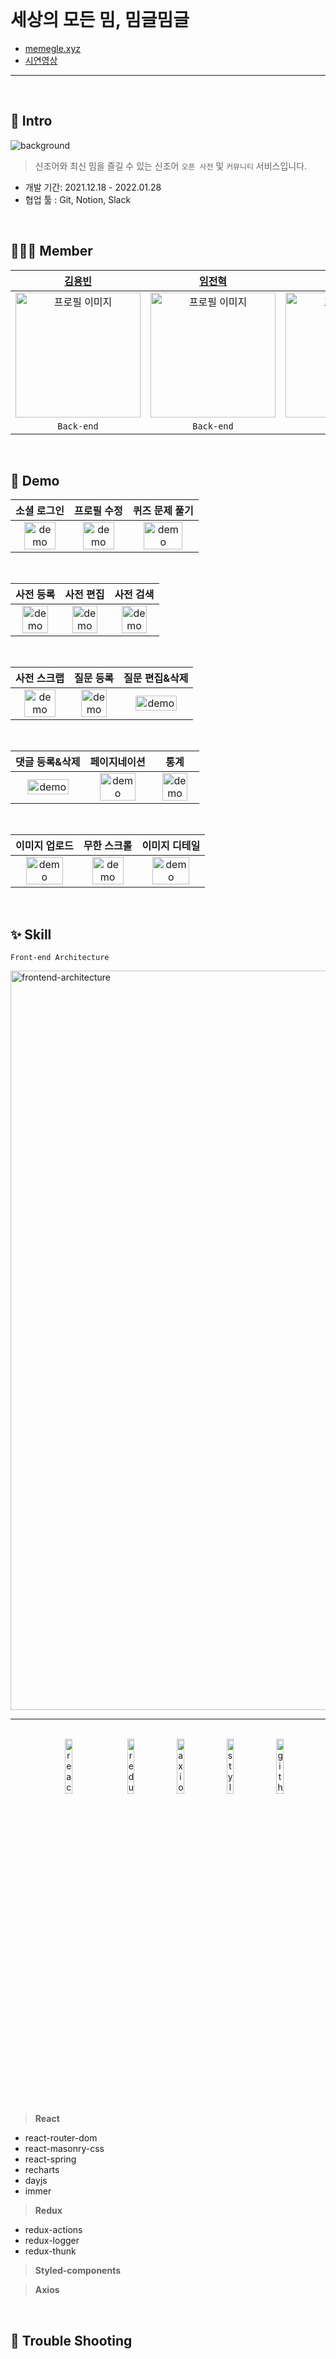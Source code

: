 <br/>

# 세상의 모든 밈, 밈글밈글

- [memegle.xyz](https://memegle.xyz)
- [시연영상](https://www.youtube.com/watch?v=0FW30mV3Jgs)

---

<br/>

## 📖 Intro

![background](https://user-images.githubusercontent.com/91620721/152671234-46fc9c36-96e2-4157-a708-30a9924e15ec.jpeg)

> 신조어와 최신 밈을 즐길 수 있는 신조어 `오픈 사전` 및 `커뮤니티` 서비스입니다.

- 개발 기간: 2021.12.18 - 2022.01.28
- 협업 툴 : Git, Notion, Slack

<br/>

## 👩🏻‍💻 Member

|                                                         [김용빈](https://github.com/Zabee52)                                                          |                                                         [임전혁](https://github.com/yarogono)                                                          |                                                         [정주혜](https://github.com/zubetcha)                                                          |                                                      [이한샘](https://github.com/undriedspring)                                                       |                                                        [이지연](https://github.com/zhiyeonyi)                                                         |                                                                         장세연                                                                         |                                                                        김수은                                                                        |
| :---------------------------------------------------------------------------------------------------------------------------------------------------: | :----------------------------------------------------------------------------------------------------------------------------------------------------: | :----------------------------------------------------------------------------------------------------------------------------------------------------: | :---------------------------------------------------------------------------------------------------------------------------------------------------: | :---------------------------------------------------------------------------------------------------------------------------------------------------: | :----------------------------------------------------------------------------------------------------------------------------------------------------: | :--------------------------------------------------------------------------------------------------------------------------------------------------: |
| <img src="https://user-images.githubusercontent.com/91620721/152671722-dd9026bd-5724-4cec-8b41-1a88fcc0b700.jpeg" alt="프로필 이미지" width="200px"/> | <img src="https://user-images.githubusercontent.com/91620721/152671727-49b95916-0a18-4902-944d-48e635c4ce34.jpeg" alt="프로필 이미지" width="200px" /> | <img src="https://user-images.githubusercontent.com/91620721/152671733-40a74fa3-9cf6-4a03-a164-bcd1534e39fb.jpeg" alt="프로필 이미지" width="200px" /> | <img src="https://user-images.githubusercontent.com/91620721/152671737-f29d8e5c-76fd-482f-a133-32bedf3a4805.png" alt="프로필 이미지" width="200px" /> | <img src="https://user-images.githubusercontent.com/91620721/152671740-bbd22424-7aca-4c89-a861-da87c1a25773.png" alt="프로필 이미지" width="200px" /> | <img width="130px" alt="smileIcon_Yellow" src="https://user-images.githubusercontent.com/91620721/152671752-22f7192c-ff4f-4b10-b718-d62e17eba11b.png"> | <img width="130px" alt="smileIcon_Blue" src="https://user-images.githubusercontent.com/91620721/152671755-da6d5587-0c65-47f8-a699-3f24194665d7.png"> |
|                                                                      `Back-end`                                                                       |                                                                       `Back-end`                                                                       |                                                                      `Front-end`                                                                       |                                                                      `Front-end`                                                                      |                                                                      `Front-end`                                                                      |                                                                       `Designer`                                                                       |                                                                      `Designer`                                                                      |

<br/>

## 🚀 Demo

|                                                                소셜 로그인                                                                 |                                                                프로필 수정                                                                 |                                                               퀴즈 문제 풀기                                                               |
| :----------------------------------------------------------------------------------------------------------------------------------------: | :----------------------------------------------------------------------------------------------------------------------------------------: | :----------------------------------------------------------------------------------------------------------------------------------------: |
| <img src="https://user-images.githubusercontent.com/91620721/152683559-c1c70647-64f5-47d0-8174-77207a2bf7aa.gif" alt="demo" width="80%" /> | <img src="https://user-images.githubusercontent.com/91620721/152683606-e3a51b6f-2563-4810-bb0f-ea91183031b3.gif" alt="demo" width="80%" /> | <img src="https://user-images.githubusercontent.com/91620721/152683731-00dc7083-98f0-4971-8c89-50f8890c3146.gif" alt="demo" width="80%" /> |

<br/>

|                                                                 사전 등록                                                                  |                                                                 사전 편집                                                                  |                                                                 사전 검색                                                                  |
| :----------------------------------------------------------------------------------------------------------------------------------------: | :----------------------------------------------------------------------------------------------------------------------------------------: | :----------------------------------------------------------------------------------------------------------------------------------------: |
| <img src="https://user-images.githubusercontent.com/91620721/152683785-974ec5ac-a1cf-483d-83ab-fc44e11ab111.gif" alt="demo" width="80%" /> | <img src="https://user-images.githubusercontent.com/91620721/152683835-6bc56f8b-4d87-4dec-9c2d-7feac7bfa00b.gif" alt="demo" width="80%" /> | <img src="https://user-images.githubusercontent.com/91620721/152683938-cf50c8bf-bcc3-4da1-8145-a7d99d4c8bdf.gif" alt="demo" width="80%" /> |

<br/>

|                                                                사전 스크랩                                                                 |                                                                 질문 등록                                                                  |                                                               질문 편집&삭제                                                               |
| :----------------------------------------------------------------------------------------------------------------------------------------: | :----------------------------------------------------------------------------------------------------------------------------------------: | :----------------------------------------------------------------------------------------------------------------------------------------: |
| <img src="https://user-images.githubusercontent.com/91620721/152683966-9585d876-5f2c-429e-a435-f3845c92ff53.gif" alt="demo" width="80%" /> | <img src="https://user-images.githubusercontent.com/91620721/152684022-70f39643-9b4a-484f-8b86-193a7062e7ee.gif" alt="demo" width="80%" /> | <img src="https://user-images.githubusercontent.com/91620721/152683413-9fd16fd3-9173-460b-b770-ee9dd04b40b0.gif" alt="demo" width="80%" /> |

<br/>

|                                                               댓글 등록&삭제                                                               |                                                                페이지네이션                                                                |                                                                    통계                                                                    |
| :----------------------------------------------------------------------------------------------------------------------------------------: | :----------------------------------------------------------------------------------------------------------------------------------------: | :----------------------------------------------------------------------------------------------------------------------------------------: |
| <img src="https://user-images.githubusercontent.com/91620721/152684356-e7ae3e75-d726-4ff3-889b-6d787fb1f65f.gif" alt="demo" width="80%" /> | <img src="https://user-images.githubusercontent.com/91620721/152685815-fae40dcc-3f51-499b-b948-4ba53bdc7f85.gif" alt="demo" width="80%" /> | <img src="https://user-images.githubusercontent.com/91620721/152685959-2c3c7611-26b4-424b-aee5-694af32bee8a.gif" alt="demo" width="80%" /> |

<br/>

|                                                               이미지 업로드                                                                |                                                                무한 스크롤                                                                 |                                                               이미지 디테일                                                                |
| :----------------------------------------------------------------------------------------------------------------------------------------: | :----------------------------------------------------------------------------------------------------------------------------------------: | :----------------------------------------------------------------------------------------------------------------------------------------: |
| <img src="https://user-images.githubusercontent.com/91620721/152685770-8085e762-eb36-42e3-b19e-551a13769ce2.gif" alt="demo" width="80%" /> | <img src="https://user-images.githubusercontent.com/91620721/152684654-396800f9-dad9-4ced-881d-a32b38b95c03.gif" alt="demo" width="80%" /> | <img src="https://user-images.githubusercontent.com/91620721/152684895-0b9703ae-d5db-4df4-8f08-43c73622c4c9.gif" alt="demo" width="80%" /> |

<br/>

## ✨ Skill

`Front-end Architecture`

<img width="1183" alt="frontend-architecture" src="https://user-images.githubusercontent.com/91620721/152487434-808c9789-f532-4694-be26-4a9d1f35c284.png">

<br/>

---

<br/>

<div align="center">
  <img src="https://user-images.githubusercontent.com/91620721/153640603-69de1ca1-9785-4144-a992-75754f4c935d.png" alt="react" style="width: 15%; margin-left: 20px; margin-right: 20px;">
  <img src="https://user-images.githubusercontent.com/91620721/153640357-dc9dfe6d-4a5c-40fc-9acb-a78ca9962fb1.png" alt="redux" width=15%>
  <img src="https://user-images.githubusercontent.com/91620721/153640964-84a4cd77-6792-4cf2-8160-aa9c6378c216.png" alt="axios" width=15%>
  <img src="https://user-images.githubusercontent.com/91620721/153640816-6788e61d-d25c-490b-be9c-82b4eb02b70a.png" alt="styled-components" width=15%>
  <img src="https://user-images.githubusercontent.com/91620721/153641062-9c40e5dc-33ba-4d73-97b4-de3b5d87cd98.png" alt="github-actions" width=15%>
</div>

> **React**

- react-router-dom
- react-masonry-css
- react-spring
- recharts
- dayjs
- immer

> **Redux**

- redux-actions
- redux-logger
- redux-thunk

> **Styled-components**

> **Axios**

<br/>

## 🔫 Trouble Shooting
